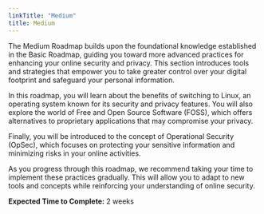 ```yaml
---
linkTitle: "Medium"
title: Medium
---
```

The Medium Roadmap builds upon the foundational knowledge established in the Basic Roadmap, guiding you toward more advanced practices for enhancing your online security and privacy. This section introduces tools and strategies that empower you to take greater control over your digital footprint and safeguard your personal information.

In this roadmap, you will learn about the benefits of switching to Linux, an operating system known for its security and privacy features. You will also explore the world of Free and Open Source Software (FOSS), which offers alternatives to proprietary applications that may compromise your privacy.

Finally, you will be introduced to the concept of Operational Security (OpSec), which focuses on protecting your sensitive information and minimizing risks in your online activities.

As you progress through this roadmap, we recommend taking your time to implement these practices gradually. This will allow you to adapt to new tools and concepts while reinforcing your understanding of online security.

**Expected Time to Complete:** 2 weeks